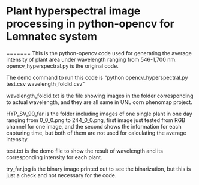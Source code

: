 # Plant hyperspectral image processing in python-opencv for Lemnatec system
=======
This is the python-opencv code used for generating the average intensity of plant area under wavelength ranging from 546-1,700 nm.
opencv_hyperspectral.py is the original code.

The demo command to run this code is "python opencv_hyperspectral.py test.csv wavelength_foldid.csv"

wavelength_foldid.txt is the file showing images in the folder corresponding to actual wavelength, and they are all same in UNL corn phenomap project.

HYP_SV_90_far is the folder including images of one single plant in one day ranging from 0_0_0.png to 244_0_0.png, first image just tested from RGB channel for one image, and the second shows the information for each capturing time, but both of them are not used for calculating the average intensity.

test.txt is the demo file to show the result of wavelength and its corresponding intensity for each plant.

try_far.jpg is the binary image printed out to see the binarization, but this is just a check and not necessary for the code. 
